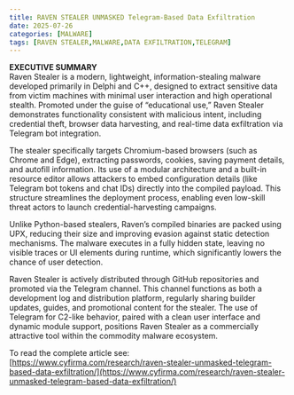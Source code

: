 ```yaml
---
title: RAVEN STEALER UNMASKED Telegram-Based Data Exfiltration
date: 2025-07-26
categories: [MALWARE]
tags: [RAVEN STEALER,MALWARE,DATA EXFILTRATION,TELEGRAM]
---
```


**EXECUTIVE SUMMARY**  
Raven Stealer is a modern, lightweight, information-stealing malware developed primarily in Delphi and C++, designed to extract sensitive data from victim machines with minimal user interaction and high operational stealth. Promoted under the guise of “educational use,” Raven Stealer demonstrates functionality consistent with malicious intent, including credential theft, browser data harvesting, and real-time data exfiltration via Telegram bot integration.  
  
The stealer specifically targets Chromium-based browsers (such as Chrome and Edge), extracting passwords, cookies, saving payment details, and autofill information. Its use of a modular architecture and a built-in resource editor allows attackers to embed configuration details (like Telegram bot tokens and chat IDs) directly into the compiled payload. This structure streamlines the deployment process, enabling even low-skill threat actors to launch credential-harvesting campaigns.  
  
Unlike Python-based stealers, Raven’s compiled binaries are packed using UPX, reducing their size and improving evasion against static detection mechanisms. The malware executes in a fully hidden state, leaving no visible traces or UI elements during runtime, which significantly lowers the chance of user detection.  
  
Raven Stealer is actively distributed through GitHub repositories and promoted via the Telegram channel. This channel functions as both a development log and distribution platform, regularly sharing builder updates, guides, and promotional content for the stealer. The use of Telegram for C2-like behavior, paired with a clean user interface and dynamic module support, positions Raven Stealer as a commercially attractive tool within the commodity malware ecosystem.  

To read the complete article see:  
[https://www.cyfirma.com/research/raven-stealer-unmasked-telegram-based-data-exfiltration/](https://www.cyfirma.com/research/raven-stealer-unmasked-telegram-based-data-exfiltration/)  
